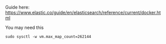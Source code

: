 
Guide here: https://www.elastic.co/guide/en/elasticsearch/reference/current/docker.html

You may need this

```
sudo sysctl -w vm.max_map_count=262144
```



